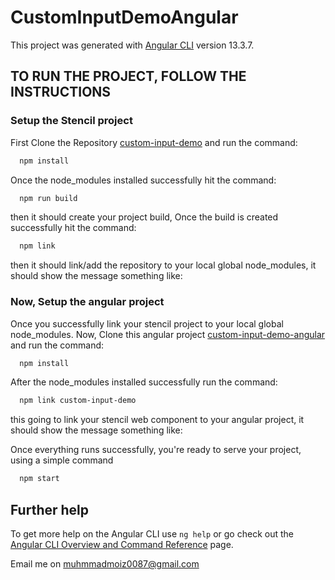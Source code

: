 # CustomInputDemoAngular

This project was generated with [Angular CLI](https://github.com/angular/angular-cli) version 13.3.7.

## TO RUN THE PROJECT, FOLLOW THE INSTRUCTIONS

### Setup the Stencil project

First Clone the Repository [custom-input-demo](https://github.com/MuhammadMoiz200099/custom-input-demo) and run the command:
```bash
  npm install
```

Once the node_modules installed successfully hit the command:
```bash
  npm run build
```
then it should create your project build, Once the build is created successfully hit the command:
```bash
  npm link
```
then it should link/add the repository to your local global node_modules, 
it should show the message something like:


### Now, Setup the angular project 

Once you successfully link your stencil project to your local global node_modules.
Now, Clone this angular project [custom-input-demo-angular](https://github.com/MuhammadMoiz200099/custom-input-demo-angular) and run the command:
```bash
  npm install
```

After the node_modules installed successfully run the command:
```bash
  npm link custom-input-demo
```
this going to link your stencil web component to your angular project, it should show the message something like: 


Once everything runs successfully, you're ready to serve your project, using a simple command
```bash
  npm start
```

## Further help

To get more help on the Angular CLI use `ng help` or go check out the [Angular CLI Overview and Command Reference](https://angular.io/cli) page.

Email me on muhmmadmoiz0087@gmail.com
